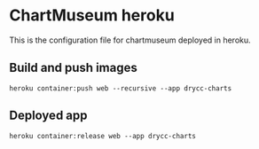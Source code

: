 # ChartMuseum heroku

This is the configuration file for chartmuseum deployed in heroku.

## Build and push images

`heroku container:push web --recursive --app drycc-charts`

## Deployed app

`heroku container:release web --app drycc-charts`
